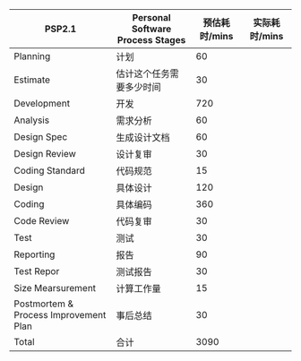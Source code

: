 | PSP2.1                                | Personal Software Process Stages | 预估耗时/mins | 实际耗时/mins |
| ------------------------------------- | -------------------------------- | ------------- | ------------- |
| Planning                              | 计划                             | 60            |               |
| Estimate                              | 估计这个任务需要多少时间         | 30          |               |
| Development                           | 开发                             | 720           |               |
| Analysis                              | 需求分析                         | 60            |               |
| Design Spec                           | 生成设计文档                     | 60            |               |
| Design Review                         | 设计复审                         | 30            |               |
| Coding Standard                       | 代码规范                         | 15            |               |
| Design                                | 具体设计                         | 120           |               |
| Coding                                | 具体编码                         | 360           |               |
| Code Review                           | 代码复审                         | 30            |               |
| Test                                  | 测试                             | 30            |               |
| Reporting                             | 报告                             | 90            |               |
| Test Repor                            | 测试报告                         | 30            |               |
| Size Mearsurement                     | 计算工作量                       | 15            |               |
| Postmortem & Process Improvement Plan | 事后总结                         | 30            |               |
| Total                                 | 合计                             | 3090          |               |
